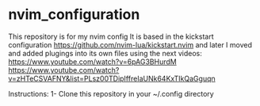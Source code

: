 # nvim_configuration
This repository is for my nvim config
It is based in the kickstart configuration https://github.com/nvim-lua/kickstart.nvim
and later I moved and added plugings into its own files using the next videos:
https://www.youtube.com/watch?v=6pAG3BHurdM
https://www.youtube.com/watch?v=zHTeCSVAFNY&list=PLsz00TDipIffreIaUNk64KxTIkQaGguqn

Instructions:
1- Clone this repository in your ~/.config directory
